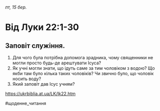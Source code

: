 
_пт, 15 бер._

# Від Луки 22:1-30

## Заповіт служіння.
1. Для чого була потрібна допомога зрадника, чому священники не могли просто будь-де арештувати Ісуса?
2. Як учні могли знати, що ідуть саме за тим чоловіком з водою? Що якби там було кілька таких чоловіків? Чи звично було, що чоловік носить воду?
3. Який заповіт дав Ісус учням?

https://ukrbiblia.at.ua/LK/lk22.htm 

#щоденне_читання
